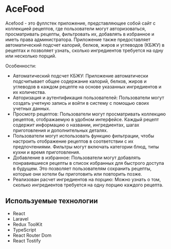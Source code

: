 # AceFood

Acefood - это фуллстек приложение, представляющее собой сайт с коллекцией рецептов, где пользователи могут авторизоваться, просматривать рецепты, фильтровать их, добавлять в избранное и иметь права администратора.
Приложение также предоставляет автоматический подсчет калорий, белков, жиров и углеводов (КБЖУ) в рецептах и позволяет узнать, сколько ингредиентов требуется на одну или несколько порций.

Особенности:
- Автоматический подсчет КБЖУ: Приложение автоматически подсчитывает общее содержание калорий, белков, жиров и углеводов в каждом рецепте на основе указанных ингредиентов и их количества. 
- Авторизация и аутентификация пользователей: Пользователи могут создать учетную запись и войти в систему с помощью своих учетных данных.
- Просмотр рецептов: Пользователи могут просматривать коллекцию рецептов, отображаемую в удобном интерфейсе. Каждый рецепт содержит информацию о названии, ингредиентах, шагах приготовления и дополнительных деталях.
- Пользователи могут использовать функцию фильтрации, чтобы настроить отображение рецептов в соответствии с их предпочтениями. Фильтры могут включать категории блюд, типы кухни и время приготовления.
- Добавление в избранное: Пользователи могут добавлять понравившиеся рецепты в список избранных для быстрого доступа в будущем. Это позволяет пользователям сохранить рецепты, которые они хотели бы приготовить или повторить позже.
- Реализован расчет ингредиентов на порцию: Можно узнать о том, сколько ингредиентов требуется на одну порцию каждого рецепта.

## Используемые технологии

- React
- Laravel
- Redux ToolKit
- TypeScript
- React Router Dom
- React Tostify
